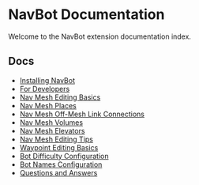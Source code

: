# NavBot Documentation

Welcome to the NavBot extension documentation index.

## Docs

- [Installing NavBot]
- [For Developers]
- [Nav Mesh Editing Basics]
- [Nav Mesh Places]
- [Nav Mesh Off-Mesh Link Connections]
- [Nav Mesh Volumes]
- [Nav Mesh Elevators]
- [Nav Mesh Editing Tips]
- [Waypoint Editing Basics]
- [Bot Difficulty Configuration]
- [Bot Names Configuration]
- [Questions and Answers]

<!-- Links -->
[Installing NavBot]: INSTALL.md
[Nav Mesh Editing Basics]: NAVMESH_BASIC_EDITING.md
[Waypoint Editing Basics]: WAYPOINT_BASICS.md
[For Developers]: developers/README.md
[Questions and Answers]: QAA.md
[Nav Mesh Places]: NAVMESH_PLACES.md
[Nav Mesh Off-Mesh Link Connections]: NAVMESH_OFFMESHLINKS.md
[Nav Mesh Editing Tips]: NAVMESH_EDITING_TIPS.md
[Nav Mesh Volumes]: NAVMESH_VOLUMES.md
[Nav Mesh Elevators]: NAVMESH_ELEVATORS.md
[Bot Names Configuration]: BOT_NAMES.md
[Bot Difficulty Configuration]: BOT_DIFFICULTY_PROFILES.md